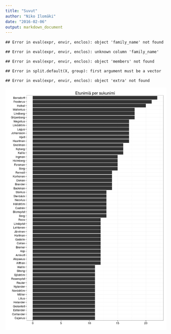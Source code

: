 ```yaml
---
title: "Suvut"
author: "Niko Ilomäki"
date: "2016-02-06"
output: markdown_document
---
```





```
## Error in eval(expr, envir, enclos): object 'family_name' not found
```

```
## Error in eval(expr, envir, enclos): unknown column 'family_name'
```

```
## Error in eval(expr, envir, enclos): object 'members' not found
```

```
## Error in split.default(X, group): first argument must be a vector
```

```
## Error in eval(expr, envir, enclos): object 'extra' not found
```

![plot of chunk suvut](figure/suvut-1.png)
